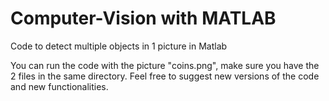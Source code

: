 # Computer-Vision with MATLAB
Code to detect multiple objects in 1 picture in Matlab 

You can run the code with the picture "coins.png", make sure you have the 2 files in the same directory. Feel free to suggest new versions of the code and new functionalities.
